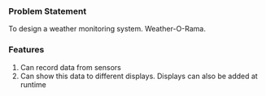 ### Problem Statement
To design a weather monitoring system. Weather-O-Rama.

### Features
1. Can record data from sensors
2. Can show this data to different displays. Displays can also be added at runtime


